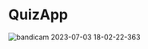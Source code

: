 # QuizApp
![bandicam 2023-07-03 18-02-22-363](https://github.com/mahir097/QuizApp/assets/99602660/57632dd0-302c-4573-b137-4e3ffabe141d)
 
